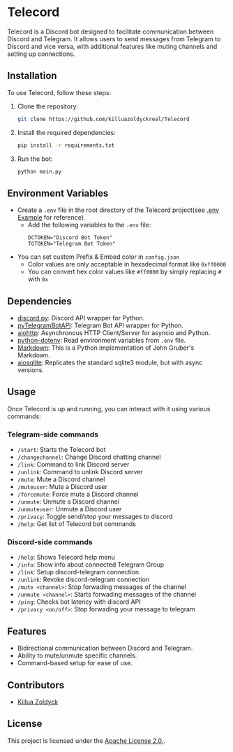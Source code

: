 # Telecord

Telecord is a Discord bot designed to facilitate communication between Discord and Telegram. It allows users to send messages from Telegram to Discord and vice versa, with additional features like muting channels and setting up connections.

## Installation

To use Telecord, follow these steps:

1. Clone the repository:

   ```bash
   git clone https://github.com/killuazoldyckreal/Telecord
   ```

2. Install the required dependencies:

   ```bash
   pip install -r requirements.txt
   ```

3. Run the bot:
   ```bash
   python main.py
   ```

## Environment Variables

- Create a `.env` file in the root directory of the Telecord project(see [.env Example](.env%20Example) for reference).
   - Add the following variables to the `.env` file:
     ```
     DCTOKEN="Discord Bot Token"
     TGTOKEN="Telegram Bot Token"
     ```
- You can set custom Prefix & Embed color in `config.json`
   - Color values are only acceptable in hexadecimal format like `0xff0000`
   - You can convert hex color values like `#ff0000` by simply replacing `#` with `0x`

## Dependencies

- [discord.py](https://pypi.org/project/discord.py/): Discord API wrapper for Python.
- [pyTelegramBotAPI](https://pypi.org/project/pyTelegramBotAPI/): Telegram Bot API wrapper for Python.
- [aiohttp](https://pypi.org/project/aiohttp/): Asynchronous HTTP Client/Server for asyncio and Python.
- [python-dotenv](https://pypi.org/project/python-dotenv/): Read environment variables from `.env` file.
- [Markdown](https://pypi.org/project/Markdown/): This is a Python implementation of John Gruber's Markdown.
- [aiosqlite](https://pypi.org/project/aiosqlite/): Replicates the standard sqlite3 module, but with async versions.

## Usage

Once Telecord is up and running, you can interact with it using various commands:

### Telegram-side commands
- `/start`: Starts the Telecord bot
- `/changechannel`: Change Discord chatting channel
- `/link`: Command to link Discord server
- `/unlink`: Command to unlink Discord server
- `/mute`: Mute a Discord channel
- `/muteuser`: Mute a Discord user
- `/forcemute`: Force mute a Discord channel
- `/unmute`: Unmute a Discord channel
- `/unmuteuser`: Unmute a Discord user
- `/privacy`: Toggle send/stop your messages to discord
- `/help`: Get list of Telecord bot commands

### Discord-side commands
- `/help`: Shows Telecord help menu
- `/info`: Show info about connected Telegram Group
- `/link`: Setup discord-telegram connection
- `/unlink`: Revoke discord-telegram connection
- `/mute <channel>`: Stop forwading messages of the channel
- `/unmute <channel>`: Starts forwading messages of the channel
- `/ping`: Checks bot latency with discord API
- `/privacy <on/off>`: Stop forwading your message to telegram

## Features

- Bidirectional communication between Discord and Telegram.
- Ability to mute/unmute specific channels.
- Command-based setup for ease of use.

## Contributors

- [Killua Zoldyck](https://github.com/killuazoldyckreal)

## License

This project is licensed under the [Apache License 2.0.](LICENSE).
